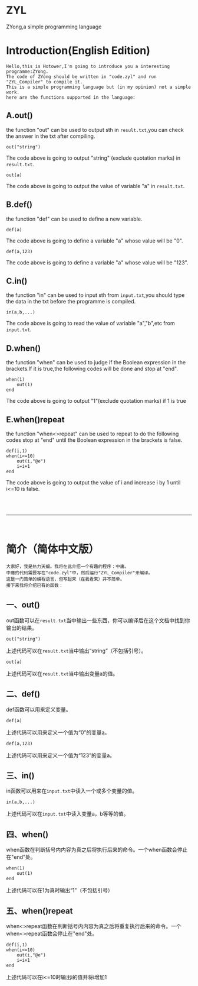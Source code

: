 # ZYL
ZYong,a simple programming language
# Introduction(English Edition)
	Hello,this is Hotower,I'm going to introduce you a interesting programme:ZYong.
	The code of ZYong should be written in "code.zyl" and run "ZYL_Compiler" to compile it.
	This is a simple programming language but (in my opinion) not a simple work.
	here are the functions supported in the language:

## A.out()

the function "out" can be used to output sth in `result.txt`,you can check the answer in the txt after compiling.

	out("string")

The code above is going to output "string" (exclude quotation marks) in `result.txt`.

	out(a)

The code above is going to output the value of variable "a" in `result.txt`.

## B.def()

the function "def" can be used to define a new variable.

	def(a)

The code above is going to define a variable "a" whose value will be "0".

	def(a,123)

The code above is going to define a variable "a" whose value will be "123".

## C.in()

the function "in" can be used to input sth from `input.txt`,you should type the data in the txt before the programme is compiled.

	in(a,b,...)

The code above is going to read the value of variable "a","b",etc from `input.txt`.

## D.when()

the function "when" can be used to judge if the Boolean expression in the brackets.If it is true,the following codes will be done and stop at "end".

	when(1)
	    out(1)
	end

The code above is going to output "1"(exclude quotation marks) if 1 is true

## E.when()repeat

the function "when<>repeat" can be used to repeat to do the following codes stop at "end" until the Boolean expression in the brackets is false.

	def(i,1)
	when(i<=10)
	    out(i,"@e")
	    i=i+1
	end

The code above is going to output the value of i and increase i by 1 until i<=10 is false.

<br> <br>  <hr>  <br>
# 简介（简体中文版）
	大家好，我是热力天蝎。我将在此介绍一个有趣的程序：中庸。
	中庸的代码需要写在"code.zyl"中，然后运行"ZYL_Compiler"来编译。
	这是一门简单的编程语言，但写起来（在我看来）并不简单。
	接下来我将介绍已有的函数：
## 一、out()

out函数可以在`result.txt`当中输出一些东西，你可以编译后在这个文档中找到你输出的结果。

	out("string")

上述代码可以在`result.txt`当中输出“string”（不包括引号）。

	out(a)

上述代码可以在`result.txt`当中输出变量a的值。

## 二、def()

def函数可以用来定义变量。

	def(a)

上述代码可以用来定义一个值为“0”的变量a。

	def(a,123)

上述代码可以用来定义一个值为“123”的变量a。

## 三、in()

in函数可以用来在`input.txt`中读入一个或多个变量的值。

	in(a,b,...)

上述代码可以在`input.txt`中读入变量a，b等等的值。

## 四、when()

when函数在判断括号内内容为真之后将执行后来的命令。一个when函数会停止在"end"处。

	when(1)
	    out(1)
	end

上述代码可以在1为真时输出“1”（不包括引号）

## 五、when()repeat

when<>repeat函数在判断括号内内容为真之后将重复执行后来的命令。一个when<>repeat函数会停止在"end"处。

	def(i,1)
	when(i<=10)
	    out(i,"@e")
	    i=i+1
	end
上述代码可以在i<=10时输出i的值并将i增加1
